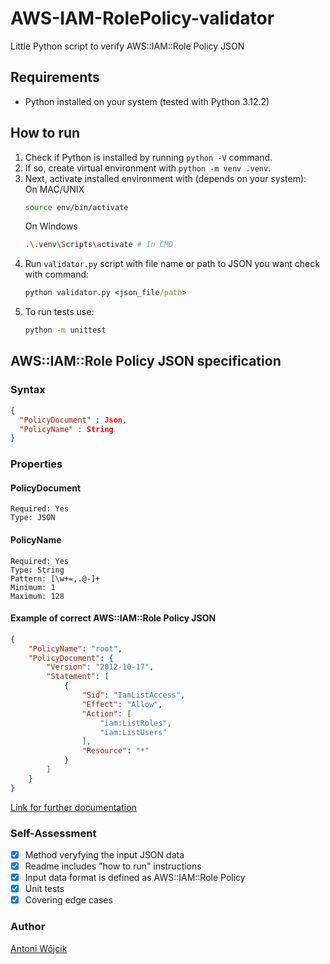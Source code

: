 # AWS-IAM-RolePolicy-validator
Little Python script to verify AWS::IAM::Role Policy JSON

## Requirements
- Python installed on your system (tested with Python 3.12.2)

## How to run 
1. Check if Python is installed by running `python -V` command.
2. If so, create virtual environment with `python -m venv .venv`.
3. Next, activate installed environment with (depends on your system):<br>
    On MAC/UNIX <br>
    ```bash
    source env/bin/activate
    ```
    On Windows <br>
    ```bash
    .\.venv\Scripts\activate # In CMD
    ```
4. Run `validator.py` script with file name or path to JSON you want check with command:
    ```cmd
    python validator.py <json_file/path>
    ```
5. To run tests use:
    ```cmd
    python -m unittest
    ```

## AWS::IAM::Role Policy JSON specification

### Syntax
```JSON
{
  "PolicyDocument" : Json,
  "PolicyName" : String
}
```

### Properties

#### PolicyDocument
```
Required: Yes
Type: JSON
```

#### PolicyName
```
Required: Yes
Type: String
Pattern: [\w+=,.@-]+
Minimum: 1
Maximum: 128
```

#### Example of correct AWS::IAM::Role Policy JSON
```JSON
{
    "PolicyName": "root",
    "PolicyDocument": {
        "Version": "2012-10-17",
        "Statement": [
            {
                "Sid": "IamListAccess",
                "Effect": "Allow",
                "Action": [
                    "iam:ListRoles",
                    "iam:ListUsers"
                ],
                "Resource": "*"
            }
        ]
    }
}
```
[Link for further documentation](https://docs.aws.amazon.com/AWSCloudFormation/latest/UserGuide/aws-properties-iam-role-policy.html)

### Self-Assessment
- [x] Method veryfying the input JSON data <br>
- [x] Readme includes "how to run" instructions <br>
- [x] Input data format is defined as AWS::IAM::Role Policy <br>
- [x] Unit tests<br>
- [x] Covering edge cases<br>

### Author
[Antoni Wójcik](https://github.com/AntuanW)